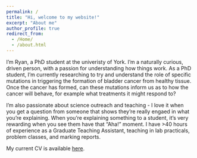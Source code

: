 ```yaml
---
permalink: /
title: "Hi, welcome to my website!"
excerpt: "About me"
author_profile: true
redirect_from: 
  - /Home/
  - /about.html
---
```

I’m Ryan, a PhD student at the univeristy of York. I’m a naturally curious, driven person, with a passion for understanding how things work. As a PhD student, I’m currently researching to try and understand the role of specific mutations in triggering the formation of bladder cancer from healthy tissue. Once the cancer has formed, can these mutations inform us as to how the cancer will behave, for example what treatments it might respond to?

I’m also passionate about science outreach and teaching - I love it when you get a question from someone that shows they’re really engaed in what you’re explaining. When you’re explaining something to a student, it’s very rewarding when you see them have that “Aha!” moment. I have >40 hours of experience as a Graduate Teaching Assistant, teaching in lab practicals, problem classes, and marking reports.

My current CV is available [here](/files/RyanEllisonCV_June2023_Final_For_Website.docx).




